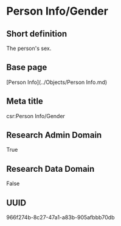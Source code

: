 # Person Info/Gender
## Short definition
The person's sex.
## Base page
[Person Info](../Objects/Person Info.md)
## Meta title
csr:Person Info/Gender
## Research Admin Domain
True
## Research Data Domain
False
## UUID
966f274b-8c27-47a1-a83b-905afbbb70db
